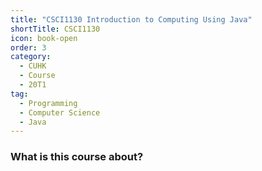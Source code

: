 ```yaml
---
title: "CSCI1130 Introduction to Computing Using Java"
shortTitle: CSCI1130
icon: book-open
order: 3
category:
  - CUHK
  - Course
  - 20T1
tag:
  - Programming
  - Computer Science
  - Java
---
```


### What is this course about?
